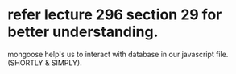 # refer lecture 296 section 29 for better understanding.

mongoose help's us to interact with database in our javascript file.(SHORTLY & SIMPLY).